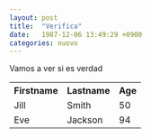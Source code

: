 ```yaml
---
layout: post
title:  "Verifica"
date:   1987-12-06 13:49:29 +0900
categories: nuovo
---
```

Vamos a ver si es verdad


<table style="width:100%">
 <tr>
   <th>Firstname</th>
   <th>Lastname</th>
   <th>Age</th>
 </tr>
 <tr>
   <td>Jill</td>
   <td>Smith</td>
   <td>50</td>
 </tr>
 <tr>
   <td>Eve</td>
   <td>Jackson</td>
   <td>94</td>
 </tr>
</table>
